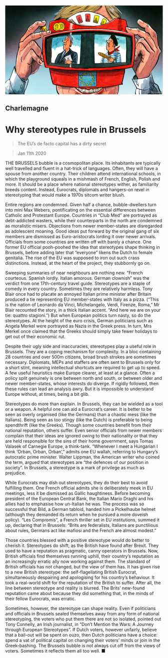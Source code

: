 ![](./images/20200111_EUD000_1.jpg)

## Charlemagne

# Why stereotypes rule in Brussels

> The EU’s de facto capital has a dirty secret

> Jan 11th 2020

THE BRUSSELS bubble is a cosmopolitan place. Its inhabitants are typically well travelled and fluent in a hat-trick of languages. Often, they will have a spouse from another country. Their children attend international schools, in which the playground squeals in a mishmash of French, English, Polish and more. It should be a place where national stereotypes wither, as familiarity breeds content. Instead, Eurocrats, diplomats and hangers-on revel in stereotyping that would make a 1970s sitcom writer blush.

Entire regions are condemned. Given half a chance, bubble-dwellers turn into mini Max Webers, pontificating on the essential differences between Catholic and Protestant Europe. Countries in “Club Med” are portrayed as debt-addicted wasters, while their counterparts in the north are condemned as moralistic misers. Objections from newer member-states are disregarded as adolescent moaning. Good ideas put forward by the original gang of six members are dismissed as Euro-aristocrats lording it over newer arrivals. Officials from some countries are written off with barely a chance. One former EU official pooh-poohed the idea that stereotypes shape thinking in Brussels, before adding later that “everyone” likens the Dutch to female genitalia. The rise of the EU was supposed to iron out such crass distinctions. Instead, at the heart of the project, they stubbornly go on.

Sweeping summaries of near neighbours are nothing new. “French courteous. Spanish lordly. Italian amorous. German clownish” was the verdict from one 17th-century travel guide. Stereotypes are a staple of comedy in every country. Sometimes they are relatively harmless. Tony Blair once had to placate an annoyed Italian prime minister after Britain produced a tie representing EU member-states with Italy as a pizza. (“This is the nation of Leonardo da Vinci, Michelangelo, Verdi, Firenze, Roma,” Mr Blair recounted the story, in a thick Italian accent. “And here we are on your tie: quattro stagioni.”) But when European politics turn nasty, so do the stereotypes. At the height of the euro crisis, German politicians such as Angela Merkel were portrayed as Nazis in the Greek press. In turn, Mrs Merkel once claimed that the Greeks should simply take fewer holidays to get out of their economic rut.

Despite their ugly side and inaccuracies, stereotypes play a useful role in Brussels. They are a coping mechanism for complexity. In a bloc containing 28 countries and over 500m citizens, broad brush strokes are sometimes necessary. Diplomats, MEPs and staffers are often sent to Brussels only for a short stint, meaning intellectual shortcuts are required to get up to speed. A few useful heuristics make Europe clearer, at least at a glance. Often a policy split genuinely is one between north and south, or between older and newer member-states, whose interests do diverge. If rigidly followed, then these rules can lead an analysis awry. But it is impossible to understand Europe without, at times, being a bit glib.

Stereotypes do more than explain. In Brussels, they can be wielded as a tool or a weapon. A helpful one can aid a Eurocrat’s career. It is better to be seen as overly organised (like the Germans) than a chaotic mess (like the Italians). Being seen as too stingy (like the Dutch) is preferable to being spendthrift (like the Greeks). Though some countries benefit from their national reputation, others suffer. Even senior officials from newer members complain that their ideas are ignored owing to their nationality or that they are held responsible for the sins of their home government, says Tomas Valasek of Carnegie Europe, a think-tank. “Whenever I meet a Hungarian I think ‘Orban, Orban, Orban’,” admits one EU wallah, referring to Hungary’s autocratic prime minister. Walter Lippman, the American writer who coined the term, argued that stereotypes are “the defences of our position in society”. In Brussels, a stereotype is a mark of privilege as much as prejudice.

While Eurocrats may dish out stereotypes, they do their best to avoid fulfilling them. One French official admits she is deliberately meek in EU meetings, less it be dismissed as Gallic haughtiness. Before becoming president of the European Central Bank, the Italian Mario Draghi and his allies had to emphasise how un-Italian he was. The process was so successful that Bild, a German tabloid, handed him a Pickelhaube helmet (although they demanded its return when he pursued a more doveish policy). “Les Compromis”, a French thriller set in EU institutions, summed it up, declaring that in Brussels: “Brits are federalists, Italians are punctilious about rules, Germans act like mafiosi and the French are almost modest.”

Those countries blessed with a positive stereotype would do better to cherish it. Stereotypes do shift, as the British have found after Brexit. They used to have a reputation as pragmatic, canny operators in Brussels. Now, British officials find themselves running uphill, their country’s reputation as an increasingly erratic ally now working against them. The standard of British officials has not changed, but the view of them has. It has given rise to a new British stereotype: the self-flagellating British Eurocrat, simultaneously despairing and apologising for his country’s behaviour. It took a real-world shift for the reputation of the British to suffer. After all, the line between stereotype and reality is blurred. The Brits’ new-found reputation came about because they did something that, in the minds of their fellow Eurocrats, was erratic.

Sometimes, however, the stereotype can shape reality. Even if politicians and officials in Brussels sealed themselves away from any form of national stereotyping, the voters who put them there are not so isolated, pointed out Tony Connelly, an Irish journalist, in “Don’t Mention the Wars: A Journey through European Stereotypes”. If Dutch voters, however unfairly, believe that a bail-out will be spent on ouzo, then Dutch politicians have a choice: spend a vat of political capital on changing their voters’ minds or join in the Greek-bashing. The Brussels bubble is not always cut off from the views of voters. Sometimes it reflects them all too well. ■